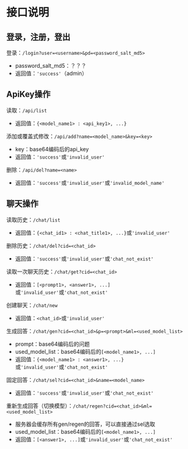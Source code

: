 # 接口说明

## 登录，注册，登出

登录：`/login?user=<username>&pd=<password_salt_md5>`

* password_salt_md5：？？？
* 返回值：`'success'`（admin）

## ApiKey操作

读取：`/api/list`

* 返回值：`{<model_name1> : <api_key1>, ...}`

添加或覆盖式修改：`/api/add?name=<model_name>&key=<key>`

* key：base64编码后的api_key
* 返回值：`'success'`或`'invalid_user'`

删除：`/api/del?name=<name>`

* 返回值：`'success'`或`'invalid_user'`或`'invalid_model_name'`

## 聊天操作

读取历史：`/chat/list`

* 返回值：`{<chat_id1> : <chat_title1>, ...}`或`'invalid_user'`
  
删除历史：`/chat/del?cid=<chat_id>`

* 返回值：`'success'`或`'invalid_user'`或`'chat_not_exist'`

读取一次聊天历史：`/chat/get?cid=<chat_id>`

* 返回值：`[<prompt1>, <answer1>, ...]`或`'invalid_user'`或`'chat_not_exist'`

创建聊天：`/chat/new`

* 返回值：`<chat_id>`或`'invalid_user'`

生成回答：`/chat/gen?cid=<chat_id>&p=<prompt>&ml=<used_model_list>`

* prompt：base64编码后的问题
* used_model_list：base64编码后的`[<model_name1>, ...]`
* 返回值：`{<model_name1> : <answer1>, ...}`或`'invalid_user'`或`'chat_not_exist'`

固定回答：`/chat/sel?cid=<chat_id>&name=<model_name>`

* 返回值：`'success'`或`'invalid_user'`或`'chat_not_exist'`

重新生成回答（切换模型）：`/chat/regen?cid=<chat_id>&ml=<used_model_list>`

* 服务器会缓存所有gen/regen的回答，可以直接通过sel选取
* used_model_list：base64编码后的`[<model_name1>, ...]`
* 返回值：`[<answer1>, ...]`或`'invalid_user'`或`'chat_not_exist'`

